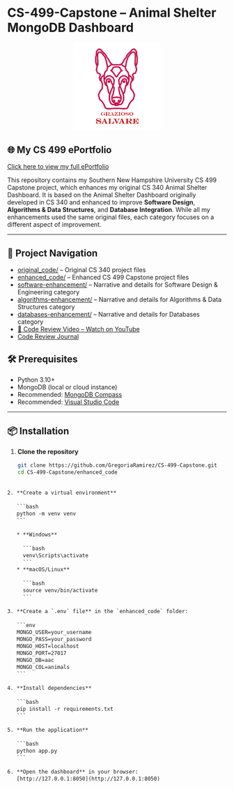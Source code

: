 # CS-499-Capstone – Animal Shelter MongoDB Dashboard

<p align="center">
  <img src="data/Grazioso%20Salvare%20Logo.png" alt="Grazioso Salvare Logo" width="200">
</p>

## 🌐 My CS 499 ePortfolio  
[Click here to view my full ePortfolio](https://gregoriaramirez.github.io/)  

This repository contains my Southern New Hampshire University CS 499 Capstone project, which enhances my original CS 340 Animal Shelter Dashboard. 
It is based on the Animal Shelter Dashboard originally developed in CS 340 and enhanced to improve **Software Design**, **Algorithms & Data Structures**, and **Database Integration**. While all my enhancements used the same original files, each category focuses on a different aspect of improvement.

---

## 📂 Project Navigation

- [original\_code/](https://github.com/GregoriaRamirez/CS-499-Capstone/tree/main/original_code) – Original CS 340 project files
- [enhanced\_code/](https://github.com/GregoriaRamirez/CS-499-Capstone/tree/main/enhanced) – Enhanced CS 499 Capstone project files
- [software-enhancement/](https://github.com/GregoriaRamirez/CS-499-Capstone/blob/main/narratives/Software/README.md) – Narrative and details for Software Design & Engineering category  
- [algorithms-enhancement/](https://github.com/GregoriaRamirez/CS-499-Capstone/blob/main/narratives/algorithms/README.md) – Narrative and details for Algorithms & Data Structures category  
- [databases-enhancement/](https://github.com/GregoriaRamirez/CS-499-Capstone/blob/main/narratives/Databases/README.md) – Narrative and details for Databases category  
- [🎥 Code Review Video – Watch on YouTube](https://www.youtube.com/watch?v=DXgBW47WSRQ)
- [Code Review Journal](code_review/code_review_journal.md)



## 🛠️ Prerequisites
- Python 3.10+
- MongoDB (local or cloud instance)
- Recommended: [MongoDB Compass](https://www.mongodb.com/try/download/compass)
- Recommended: [Visual Studio Code](https://code.visualstudio.com/)
---
## 📦 Installation

1. **Clone the repository**  
   ```bash
   git clone https://github.com/GregoriaRamirez/CS-499-Capstone.git
   cd CS-499-Capstone/enhanced_code
````

2. **Create a virtual environment**

   ```bash
   python -m venv venv
   ```

   * **Windows**

     ```bash
     venv\Scripts\activate
     ```
   * **macOS/Linux**

     ```bash
     source venv/bin/activate
     ```

3. **Create a `.env` file** in the `enhanced_code` folder:

   ```env
   MONGO_USER=your_username
   MONGO_PASS=your_password
   MONGO_HOST=localhost
   MONGO_PORT=27017
   MONGO_DB=aac
   MONGO_COL=animals
   ```

4. **Install dependencies**

   ```bash
   pip install -r requirements.txt
   ```

5. **Run the application**

   ```bash
   python app.py
   ```

6. **Open the dashboard** in your browser:
   [http://127.0.0.1:8050](http://127.0.0.1:8050)





